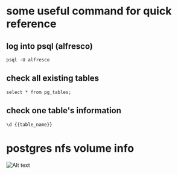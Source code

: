 # some useful command for quick reference

## log into psql (alfresco)
```psql -U alfresco```
## check all existing tables
```select * from pg_tables;```
## check one table's information
```\d {{table_name}}```

# postgres nfs volume info
![Alt text](image-12.png)
